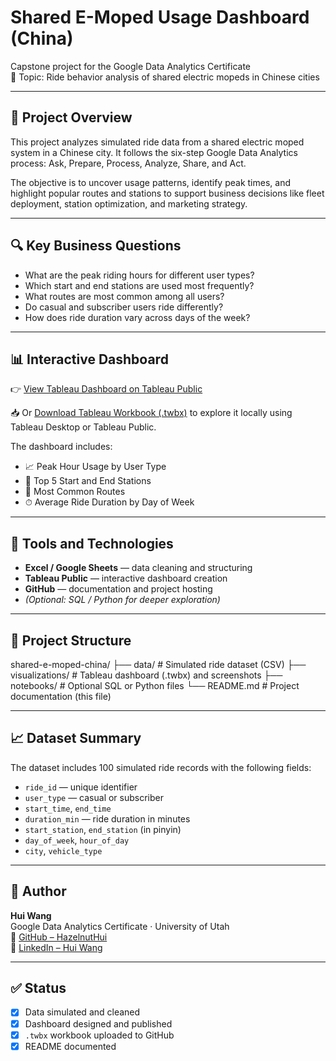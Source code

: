 # Shared E-Moped Usage Dashboard (China)

Capstone project for the Google Data Analytics Certificate  
📍 Topic: Ride behavior analysis of shared electric mopeds in Chinese cities

---

## 📌 Project Overview

This project analyzes simulated ride data from a shared electric moped system in a Chinese city. It follows the six-step Google Data Analytics process: Ask, Prepare, Process, Analyze, Share, and Act.

The objective is to uncover usage patterns, identify peak times, and highlight popular routes and stations to support business decisions like fleet deployment, station optimization, and marketing strategy.

---

## 🔍 Key Business Questions

- What are the peak riding hours for different user types?
- Which start and end stations are used most frequently?
- What routes are most common among all users?
- Do casual and subscriber users ride differently?
- How does ride duration vary across days of the week?

---

## 📊 Interactive Dashboard

👉 [View Tableau Dashboard on Tableau Public](https://public.tableau.com/app/profile/hui.wang3308/viz/E-MopedUsageAnalysisCapstoneforGoogleDataAnalytics/SharedE-MopedUsageDashboard)

📥 Or [Download Tableau Workbook (.twbx)](./visualizations/e_moped_dashboard_final.twbx) to explore it locally using Tableau Desktop or Tableau Public.

The dashboard includes:
- 📈 Peak Hour Usage by User Type  
- 🏁 Top 5 Start and End Stations  
- 🔁 Most Common Routes  
- ⏱ Average Ride Duration by Day of Week

---

## 🧰 Tools and Technologies

- **Excel / Google Sheets** — data cleaning and structuring  
- **Tableau Public** — interactive dashboard creation  
- **GitHub** — documentation and project hosting  
- *(Optional: SQL / Python for deeper exploration)*

---

## 📁 Project Structure

shared-e-moped-china/
├── data/ # Simulated ride dataset (CSV)
├── visualizations/ # Tableau dashboard (.twbx) and screenshots
├── notebooks/ # Optional SQL or Python files
└── README.md # Project documentation (this file)


---

## 📈 Dataset Summary

The dataset includes 100 simulated ride records with the following fields:

- `ride_id` — unique identifier  
- `user_type` — casual or subscriber  
- `start_time`, `end_time`  
- `duration_min` — ride duration in minutes  
- `start_station`, `end_station` (in pinyin)  
- `day_of_week`, `hour_of_day`  
- `city`, `vehicle_type`

---

## 👤 Author

**Hui Wang**  
Google Data Analytics Certificate · University of Utah  
🔗 [GitHub – HazelnutHui](https://github.com/HazelnutHui)  
🔗 [LinkedIn – Hui Wang](https://www.linkedin.com/in/hui-wang-823650320)

---

## ✅ Status

- [x] Data simulated and cleaned  
- [x] Dashboard designed and published  
- [x] `.twbx` workbook uploaded to GitHub  
- [x] README documented  
